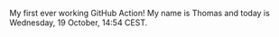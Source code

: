My first ever working GitHub Action!
My name is Thomas and today is Wednesday, 19 October, 14:54 CEST. 
